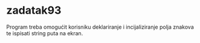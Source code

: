 # zadatak93
Program treba omogućit korisniku deklariranje i incijaliziranje polja znakova te ispisati string puta na ekran.
